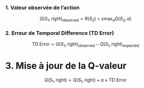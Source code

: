 ### **1. Valeur observée de l’action**
$$
Q(S_1, \text{right})_{\text{observed}} = R(S_2) + \gamma \max_{a} Q(S_2, a)
$$



### **2. Erreur de Temporal Difference (TD Error)**
$$
\text{TD Error} = Q(S_1, \text{right})_{\text{observed}} - Q(S_1, \text{right})_{\text{expected}}
$$


# **3. Mise à jour de la Q-valeur**
$$
Q(S_1, \text{right}) = Q(S_1, \text{right}) + \alpha \times \text{TD Error}
$$

